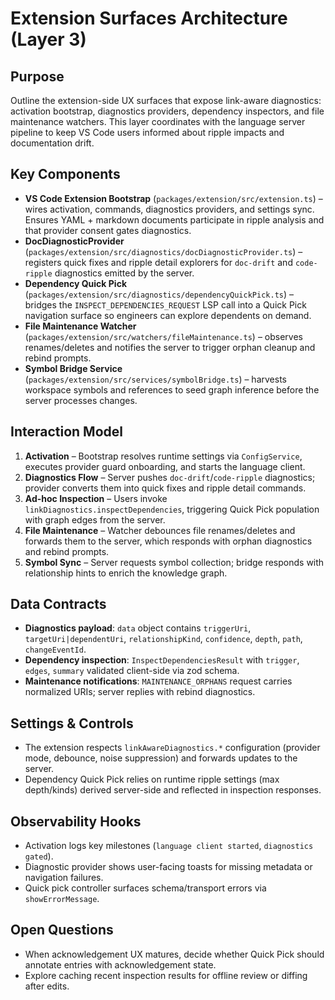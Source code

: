 # Extension Surfaces Architecture (Layer 3)

## Purpose
Outline the extension-side UX surfaces that expose link-aware diagnostics: activation bootstrap, diagnostics providers, dependency inspectors, and file maintenance watchers. This layer coordinates with the language server pipeline to keep VS Code users informed about ripple impacts and documentation drift.

## Key Components
- **VS Code Extension Bootstrap** (`packages/extension/src/extension.ts`) – wires activation, commands, diagnostics providers, and settings sync. Ensures YAML + markdown documents participate in ripple analysis and that provider consent gates diagnostics.
- **DocDiagnosticProvider** (`packages/extension/src/diagnostics/docDiagnosticProvider.ts`) – registers quick fixes and ripple detail explorers for `doc-drift` and `code-ripple` diagnostics emitted by the server.
- **Dependency Quick Pick** (`packages/extension/src/diagnostics/dependencyQuickPick.ts`) – bridges the `INSPECT_DEPENDENCIES_REQUEST` LSP call into a Quick Pick navigation surface so engineers can explore dependents on demand.
- **File Maintenance Watcher** (`packages/extension/src/watchers/fileMaintenance.ts`) – observes renames/deletes and notifies the server to trigger orphan cleanup and rebind prompts.
- **Symbol Bridge Service** (`packages/extension/src/services/symbolBridge.ts`) – harvests workspace symbols and references to seed graph inference before the server processes changes.

## Interaction Model
1. **Activation** – Bootstrap resolves runtime settings via `ConfigService`, executes provider guard onboarding, and starts the language client.
2. **Diagnostics Flow** – Server pushes `doc-drift`/`code-ripple` diagnostics; provider converts them into quick fixes and ripple detail commands.
3. **Ad-hoc Inspection** – Users invoke `linkDiagnostics.inspectDependencies`, triggering Quick Pick population with graph edges from the server.
4. **File Maintenance** – Watcher debounces file renames/deletes and forwards them to the server, which responds with orphan diagnostics and rebind prompts.
5. **Symbol Sync** – Server requests symbol collection; bridge responds with relationship hints to enrich the knowledge graph.

## Data Contracts
- **Diagnostics payload**: `data` object contains `triggerUri`, `targetUri|dependentUri`, `relationshipKind`, `confidence`, `depth`, `path`, `changeEventId`.
- **Dependency inspection**: `InspectDependenciesResult` with `trigger`, `edges`, `summary` validated client-side via zod schema.
- **Maintenance notifications**: `MAINTENANCE_ORPHANS` request carries normalized URIs; server replies with rebind diagnostics.

## Settings & Controls
- The extension respects `linkAwareDiagnostics.*` configuration (provider mode, debounce, noise suppression) and forwards updates to the server.
- Dependency Quick Pick relies on runtime ripple settings (max depth/kinds) derived server-side and reflected in inspection responses.

## Observability Hooks
- Activation logs key milestones (`language client started`, `diagnostics gated`).
- Diagnostic provider shows user-facing toasts for missing metadata or navigation failures.
- Quick pick controller surfaces schema/transport errors via `showErrorMessage`.

## Open Questions
- When acknowledgement UX matures, decide whether Quick Pick should annotate entries with acknowledgement state.
- Explore caching recent inspection results for offline review or diffing after edits.

